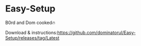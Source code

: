 # Easy-Setup
B0rd and Dom cooked🔥


Download & instructions:https://github.com/dominatorul/Easy-Setup/releases/tag/Latest
